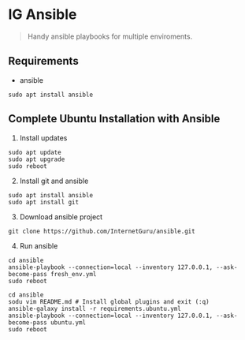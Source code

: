 # IG Ansible

> Handy ansible playbooks for multiple enviroments.

## Requirements

 - ansible
```
sudo apt install ansible
```

## Complete Ubuntu Installation with Ansible

1. Install updates
```
sudo apt update
sudo apt upgrade
sudo reboot
```

2. Install git and ansible
```
sudo apt install ansible
sudo apt install git
```

3. Download ansible project
```
git clone https://github.com/InternetGuru/ansible.git
```

4. Run ansible
```
cd ansible
ansible-playbook --connection=local --inventory 127.0.0.1, --ask-become-pass fresh_env.yml
sudo reboot
```
```
cd ansible
sodu vim README.md # Install global plugins and exit (:q)
ansible-galaxy install -r requirements.ubuntu.yml
ansible-playbook --connection=local --inventory 127.0.0.1, --ask-become-pass ubuntu.yml
sudo reboot
```
